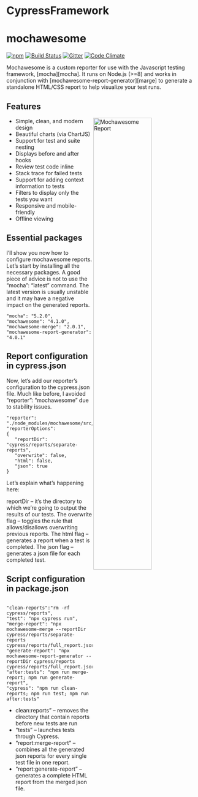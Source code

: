 # CypressFramework


mochawesome
===========
[![npm](https://img.shields.io/npm/v/mochawesome.svg?style=flat-square)](http://www.npmjs.com/package/mochawesome) [![Build Status](https://img.shields.io/travis/adamgruber/mochawesome/master.svg?style=flat-square)](https://travis-ci.org/adamgruber/mochawesome) [![Gitter](https://img.shields.io/gitter/room/nwjs/nw.js.svg?style=flat-square)](https://gitter.im/mochawesome/general) [![Code Climate](https://img.shields.io/codeclimate/coverage/adamgruber/mochawesome.svg?style=flat-square)](https://codeclimate.com/github/adamgruber/mochawesome)

Mochawesome is a custom reporter for use with the Javascript testing framework, [mocha][mocha]. It runs on Node.js (>=8) and works in conjunction with [mochawesome-report-generator][marge] to generate a standalone HTML/CSS report to help visualize your test runs.


## Features

<img align="right" src="./docs/marge-report-1.0.1.png" alt="Mochawesome Report" width="55%" />

- Simple, clean, and modern design
- Beautiful charts (via ChartJS)
- Support for test and suite nesting
- Displays before and after hooks
- Review test code inline
- Stack trace for failed tests
- Support for adding context information to tests
- Filters to display only the tests you want
- Responsive and mobile-friendly
- Offline viewing

## Essential packages

I’ll show you now how to configure mochawesome reports. Let’s start by installing all the necessary packages. A good piece of advice is not to use the “mocha”: “latest” command. The latest version is usually unstable and it may have a negative impact on the generated reports.


 ```
"mocha": "5.2.0", 
"mochawesome": "4.1.0", 
"mochawesome-merge": "2.0.1", 
"mochawesome-report-generator": "4.0.1"
 ```

## Report configuration in cypress.json

Now, let’s add our reporter’s configuration to the cypress.json file. Much like before, I avoided “reporter”: “mochawesome” due to stability issues.

 ```
"reporter": "./node_modules/mochawesome/src/mochawesome.js", 
"reporterOptions": 
{ 
	"reportDir": "cypress/reports/separate-reports", 
	"overwrite": false, 
	"html": false, 
	"json": true 
}
 ```
 
 Let’s explain what’s happening here:

reportDir – it’s the directory to which we’re going to output the results of our tests.
The overwrite flag – toggles the rule that allows/disallows overwriting previous reports.
The html flag – generates a report when a test is completed.
The json flag – generates a json file for each completed test.

## Script configuration in package.json
 ```
 
"clean-reports":"rm -rf cypress/reports", 
"test": "npx cypress run", 
"merge-report": "npx mochawesome-merge --reportDir cypress/reports/separate-reports cypress/reports/full_report.json", 
"generate-report": "npx mochawesome-report-generator --reportDir cypress/reports cypress/reports/full_report.json", 
"after:tests": "npm run merge-report; npm run generate-report", 
"cypress": "npm run clean-reports; npm run test; npm run after:tests"
 ```

* clean:reports” – removes the directory that contain reports before new tests are run 
* “tests” – launches tests through Cypress.
* “report:merge-report” – combines all the generated json reports for every single test file in one report.
* “report:generate-report” – generates a complete HTML report from the merged json file.
